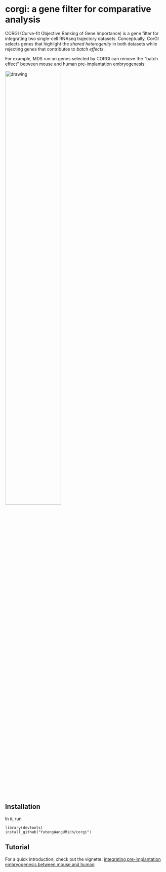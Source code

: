 # corgi: a gene filter for comparative analysis

CORGI (Curve-fit Objective Ranking of Gene Importance) is a gene filter for integrating two single-cell RNAseq trajectory datasets. Conceptually, CorGI selects genes that highlight the _shared heterogenity_ in both datasets while rejecting genes that contributes to _batch effects_.

For example, MDS run on genes selected by CORGI can remove the "batch effect" between mouse and human pre-implantation embryogenesis:


<img src="https://yutongwangumich.github.io/corgi/articles/corgi_files/figure-html/comparison-1.png" alt="drawing" width = "60%"/>

## Installation

In `R`, run

```
library(devtools)
install_github("YutongWangUMich/corgi")
```

## Tutorial

For a quick introduction, check out the vignette: [integrating pre-implantation embryogenesis between mouse and human](https://yutongwangumich.github.io/corgi/articles/corgi.html).

